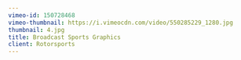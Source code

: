 ```yaml
---
vimeo-id: 150728468
vimeo-thumbnail: https://i.vimeocdn.com/video/550285229_1280.jpg
thumbnail: 4.jpg
title: Broadcast Sports Graphics
client: Rotorsports
---
```

